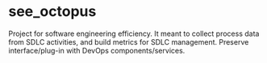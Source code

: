 # see_octopus
Project for software engineering efficiency.
It meant to collect process data from SDLC activities, and build metrics for SDLC management.
Preserve interface/plug-in with DevOps components/services.
